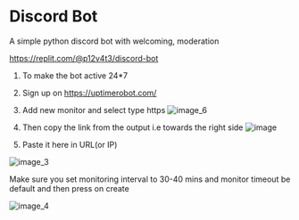 # Discord Bot
A simple python discord bot with welcoming, moderation 


https://replit.com/@p12v4t3/discord-bot

1. To make the bot active 24*7
2. Sign up on https://uptimerobot.com/
3. Add new monitor and select type https
![image_6](https://user-images.githubusercontent.com/59314170/212265844-3c39a814-61c6-41a9-a495-64e0e7a6c81a.png)


4. Then copy the link from the output i.e towards the right side
![image](https://user-images.githubusercontent.com/59314170/212265943-297d68ad-7eb3-4e2f-8d66-2ee7dd11d2f4.png)


5. Paste it here in URL(or IP)

![image_3](https://user-images.githubusercontent.com/59314170/212266212-0f32976f-792e-4814-8acf-66bf1883de52.png)

  Make sure you set monitoring interval to 30-40 mins and monitor timeout be default and then press on create 
 
 ![image_4](https://user-images.githubusercontent.com/59314170/212266308-aeb951cf-69b5-4d40-b2b3-3181af915717.png)
